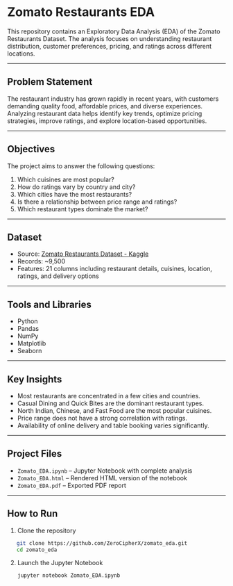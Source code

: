 # Zomato Restaurants EDA

This repository contains an Exploratory Data Analysis (EDA) of the Zomato Restaurants Dataset. The analysis focuses on understanding restaurant distribution, customer preferences, pricing, and ratings across different locations.

---

## Problem Statement

The restaurant industry has grown rapidly in recent years, with customers demanding quality food, affordable prices, and diverse experiences.  
Analyzing restaurant data helps identify key trends, optimize pricing strategies, improve ratings, and explore location-based opportunities.

---

## Objectives

The project aims to answer the following questions:

1. Which cuisines are most popular?  
2. How do ratings vary by country and city?  
3. Which cities have the most restaurants?  
4. Is there a relationship between price range and ratings?  
5. Which restaurant types dominate the market?  

---

## Dataset

- Source: [Zomato Restaurants Dataset - Kaggle](https://www.kaggle.com/datasets/shrutimehta/zomato-restaurants-data)  
- Records: ~9,500  
- Features: 21 columns including restaurant details, cuisines, location, ratings, and delivery options  

---

## Tools and Libraries

- Python  
- Pandas  
- NumPy  
- Matplotlib  
- Seaborn  

---

## Key Insights

- Most restaurants are concentrated in a few cities and countries.  
- Casual Dining and Quick Bites are the dominant restaurant types.  
- North Indian, Chinese, and Fast Food are the most popular cuisines.  
- Price range does not have a strong correlation with ratings.  
- Availability of online delivery and table booking varies significantly.  

---

## Project Files

- `Zomato_EDA.ipynb` – Jupyter Notebook with complete analysis  
- `Zomato_EDA.html` – Rendered HTML version of the notebook  
- `Zomato_EDA.pdf` – Exported PDF report  

---

## How to Run

1. Clone the repository  
```bash
   git clone https://github.com/ZeroCipherX/zomato_eda.git
   cd zomato_eda
```

2. Launch the Jupyter Notebook

   ```bash
   jupyter notebook Zomato_EDA.ipynb
   ```

